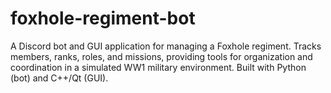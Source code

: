 # foxhole-regiment-bot
A Discord bot and GUI application for managing a Foxhole regiment. Tracks members, ranks, roles, and missions, providing tools for organization and coordination in a simulated WW1 military environment. Built with Python (bot) and C++/Qt (GUI).
